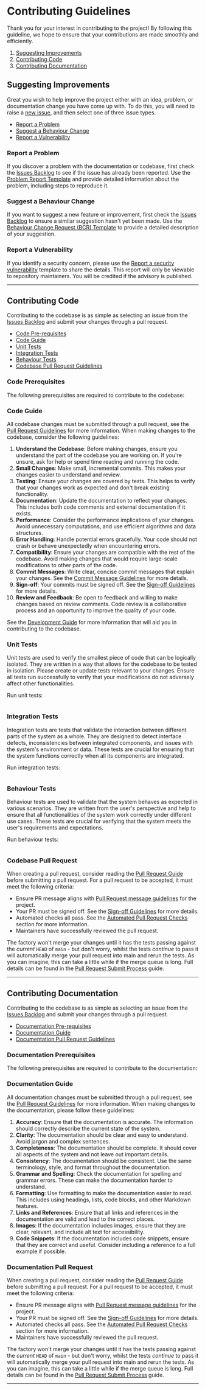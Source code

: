 # Contributing Guidelines
Thank you for your interest in contributing to the project! By following this guideline, we hope to ensure that your contributions are made smoothly and efficiently.

<!-- TOC -->
1. [Suggesting Improvements](#suggesting-improvements)
2. [Contributing Code](#contributing-code)
3. [Contributing Documentation](#contributing-documentation)
<!-- /TOC -->

## Suggesting Improvements
Great you wish to help improve the project either with an idea, problem, or documentation change you have come up with. To do this, you will need to raise a [new issue](https://github.com/${GITHUB_ORG}/${GITHUB_ISSUE_REPO}/issues/new/choose), and then select one of three issue types.

<!-- TOC1 -->
- [Report a Problem](#report-a-problem)
- [Suggest a Behaviour Change](#suggest-a-behaviour-change)
- [Report a Vulnerability](#report-a-vulnerability)
<!-- /TOC1 -->

### Report a Problem
If you discover a problem with the documentation or codebase, first check the [Issues Backlog][issues-backlog] to see if the issue has already been reported. Use the [Problem Report Template][problem-report] and provide detailed information about the problem, including steps to reproduce it.

### Suggest a Behaviour Change
If you want to suggest a new feature or improvement, first check the [Issues Backlog][issues-backlog] to ensure a similar suggestion hasn't yet been made. Use the [Behaviour Change Request (BCR) Template][BCR] to provide a detailed description of your suggestion.

### Report a Vulnerability
If you identify a security concern, please use the [Report a security vulnerability][security-vulnerability] template to share the details. This report will only be viewable to repository maintainers. You will be credited if the advisory is published.

---


## Contributing Code
Contributing to the codebase is as simple as selecting an issue from the [Issues Backlog][issues-backlog] and submit your changes through a pull request.

<!-- TOC2 -->
- [Code Pre-requisites](#code-prerequisites)
- [Code Guide](#code-guide)
- [Unit Tests](#unit-tests)
- [Integration Tests](#integration-tests)
- [Behaviour Tests](#behaviour-tests)
- [Codebase Pull Request Guidelines](#codebase-pull-request)
<!-- /TOC2 -->

### Code Prerequisites
The following prerequisites are required to contribute to the codebase:

<!-- TODO: Insert the prerequisites as bullet points -->

### Code Guide
All codebase changes must be submitted through a pull request, see the [Pull Request Guidelines][pr-guide] for more information. When making changes to the codebase, consider the following guidelines:

1. **Understand the Codebase**: Before making changes, ensure you understand the part of the codebase you are working on. If you're unsure, ask for help or spend time reading and running the code.
2. **Small Changes**: Make small, incremental commits. This makes your changes easier to understand and review.
3. **Testing**: Ensure your changes are covered by tests. This helps to verify that your changes work as expected and don't break existing functionality.
4. **Documentation**: Update the documentation to reflect your changes. This includes both code comments and external documentation if it exists.
5. **Performance**: Consider the performance implications of your changes. Avoid unnecessary computations, and use efficient algorithms and data structures.
6. **Error Handling**: Handle potential errors gracefully. Your code should not crash or behave unexpectedly when encountering errors.
7. **Compatibility**: Ensure your changes are compatible with the rest of the codebase. Avoid making changes that would require large-scale modifications to other parts of the code.
8. **Commit Messages**: Write clear, concise commit messages that explain your changes. See the [Commit Message Guidelines](./docs/contributors/DEV_GUIDE.md#commit-message) for more details.
9. **Sign-off**: Your commits must be signed off. See the [Sign-off Guidelines](./docs/contributors/DEV_GUIDE.md#commit-sign-off) for more details.
10. **Review and Feedback**: Be open to feedback and willing to make changes based on review comments. Code review is a collaborative process and an opportunity to improve the quality of your code.

See the [Development Guide](./docs/contributors/DEV_GUIDE.md) for more information that will aid you in contributing to the codebase.

### Unit Tests
Unit tests are used to verify the smallest piece of code that can be logically isolated. They are written in a way that allows for the codebase to be tested in isolation. Please create or update tests relevant to your changes. Ensure all tests run successfully to verify that your modifications do not adversely affect other functionalities.

Run unit tests:
<!-- TODO: Run unit tests -->
```sh

```

### Integration Tests
Integration tests are tests that validate the interaction between different parts of the system as a whole. They are designed to detect interface defects, inconsistencies between integrated components, and issues with the system's environment or data. These tests are crucial for ensuring that the system functions correctly when all its components are integrated.

Run integration tests:
<!-- TODO: Run integration tests -->
```sh

```

### Behaviour Tests
Behaviour tests are used to validate that the system behaves as expected in various scenarios. They are written from the user's perspective and help to ensure that all functionalities of the system work correctly under different use cases. These tests are crucial for verifying that the system meets the user's requirements and expectations.

Run behaviour tests:
<!-- TODO: Run behaviour tests -->
```sh

```

### Codebase Pull Request
When creating a pull request, consider reading the [Pull Request Guide][pr-guide] before submitting a pull request. For a pull request to be accepted, it must meet the following criteria:

- Ensure PR message aligns with [Pull Request message guidelines](./docs/contributors/DEV_GUIDE.md#pull-request-message) for the project.
- Your PR must be signed off. See the [Sign-off Guidelines](./docs/contributors/DEV_GUIDE.md#commit-sign-off) for more details.
- Automated checks all pass. See the [Automated Pull Request Checks](./docs/contributors/DEV_GUIDE.md#automated-pr-checks) section for more information.
- Maintainers have successfully reviewed the pull request.

The factory won't merge your changes until it has the tests passing against the *current* `HEAD` of `main` - but don't worry, whilst the tests *continue* to pass it will automatically merge your pull request into main and rerun the tests. As you can imagine, this can take a little while if the merge queue is long. 
Full details can be found in the [Pull Request Submit Process](./docs/contributors/DEV_GUIDE.md#pull-request-process) guide.

---


## Contributing Documentation
Contributing to the codebase is as simple as selecting an issue from the [Issues Backlog][issues-backlog] and submit your changes through a pull request.

<!-- TOC3 -->
- [Documentation Pre-requisites](#documentation-prerequisites)
- [Documentation Guide](#documentation-guide)
- [Documentation Pull Request Guidelines](#documentation-pull-request)
<!-- /TOC3 -->

### Documentation Prerequisites
The following prerequisites are required to contribute to the documentation:

<!-- TODO: Insert the prerequisites as bullet points -->

### Documentation Guide
All documentation changes must be submitted through a pull request, see the [Pull Request Guidelines][pr-guide] for more information. When making changes to the documentation, please follow these guidelines:

1. **Accuracy**: Ensure that the documentation is accurate. The information should correctly describe the current state of the system.  
2. **Clarity**: The documentation should be clear and easy to understand. Avoid jargon and complex sentences.  
3. **Completeness**: The documentation should be complete. It should cover all aspects of the system and not leave out important details.  
4. **Consistency**: The documentation should be consistent. Use the same terminology, style, and format throughout the documentation.  
5. **Grammar and Spelling**: Check the documentation for spelling and grammar errors. These can make the documentation harder to understand.  
6. **Formatting**: Use formatting to make the documentation easier to read. This includes using headings, lists, code blocks, and other Markdown features.  
7. **Links and References**: Ensure that all links and references in the documentation are valid and lead to the correct places.  
8. **Images**: If the documentation includes images, ensure that they are clear, relevant, and include alt text for accessibility.  
9. **Code Snippets**: If the documentation includes code snippets, ensure that they are correct and useful. Consider including a reference to a full example if possible.

### Documentation Pull Request
When creating a pull request, consider reading the [Pull Request Guide][pr-guide] before submitting a pull request. For a pull request to be accepted, it must meet the following criteria:

- Ensure PR message aligns with [Pull Request message guidelines](./docs/contributors/DEV_GUIDE.md#pull-request-message) for the project.
- Your PR must be signed off. See the [Sign-off Guidelines](./docs/contributors/DEV_GUIDE.md#commit-sign-off) for more details.
- Automated checks all pass. See the [Automated Pull Request Checks](./docs/contributors/DEV_GUIDE.md#automated-pr-checks) section for more information.
- Maintainers have successfully reviewed the pull request.

The factory won't merge your changes until it has the tests passing against the *current* `HEAD` of `main` - but don't worry, whilst the tests *continue* to pass it will automatically merge your pull request into main and rerun the tests. As you can imagine, this can take a little while if the merge queue is long.
Full details can be found in the [Pull Request Submit Process](./docs/contributors/DEV_GUIDE.md#pull-request-process) guide.

---

[pr-guide]: ./docs/contributors/DEV_GUIDE.md#pull-request-guidelines
[issues-backlog]: https://github.com/${GITHUB_ORG}/${GITHUB_ISSUE_REPO}/issues
[problem-report]: https://github.com/${GITHUB_ORG}/${GITHUB_ISSUE_REPO}/issues/new?template=problem_report.md
[BCR]: https://github.com/${GITHUB_ORG}/${GITHUB_ISSUE_REPO}/issues/new?template=behaviour_change_request.md
[security-vulnerability]: https://github.com/${GITHUB_ORG}/${GITHUB_ISSUE_REPO}/security/advisories/new

